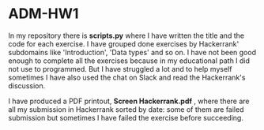 # ADM-HW1
In my repository there is **scripts.py** where I have written the title and the code for each exercise. I have grouped done exercises by Hackerrank' subdomains like 'Introduction', 'Data types' and so on. 
I have not been good enough to complete all the exercises because in my educational path I did not use to programmed. But I have struggled a lot and to help myself sometimes I have also used the chat on Slack and read the Hackerrank's discussion.

I have produced a PDF printout, **Screen Hackerrank.pdf** , where there are all my submission in Hackerrank sorted by date: some of them are failed submission but sometimes I have failed the exercise before succeeding. 
